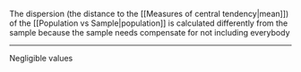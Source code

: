 The dispersion (the distance to the [[Measures of central tendency|mean]]) of the [[Population vs Sample|population]] is calculated differently from the sample because the sample needs compensate for not including everybody

---

Negligible values